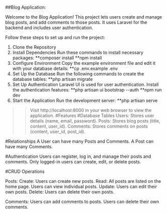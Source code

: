##Blog Application: 

Welcome to the Blog Application! This project lets users create and manage blog posts, and add comments to those posts. It uses Laravel for the backend and includes user authentication.

Follow these steps to set up and run the project:

1. Clone the Repository
2. Install Dependencies
Run these commands to install necessary packages:
**composer install
**npm install
3. Configure Environment
Copy the example environment file and edit it with your database details:
**cp .env.example .env
4. Set Up the Database
Run the following commands to create the database tables:
**php artisan migrate
5. Set Up Authentication
Laravel UI is used for user authentication. Install the authentication features:
**php artisan ui bootstrap --auth
**npm run dev
6. Start the Application
Run the development server:
**php artisan serve
>>Visit http://localhost:8000 in your web browser to view the application.
#Features
#Database Tables
Users: Stores user details (name, email, password).
Posts: Stores blog posts (title, content, user_id).
Comments: Stores comments on posts (content, user_id, post_id).

#Relationships
A User can have many Posts and Comments.
A Post can have many Comments.

#Authentication
Users can register, log in, and manage their posts and comments. Only logged-in users can create, edit, or delete posts.

#CRUD Operations

Posts:
Create: Users can create new posts.
Read: All posts are listed on the home page. Users can view individual posts.
Update: Users can edit their own posts.
Delete: Users can delete their own posts.

Comments:
Users can add comments to posts.
Users can delete their own comments.
